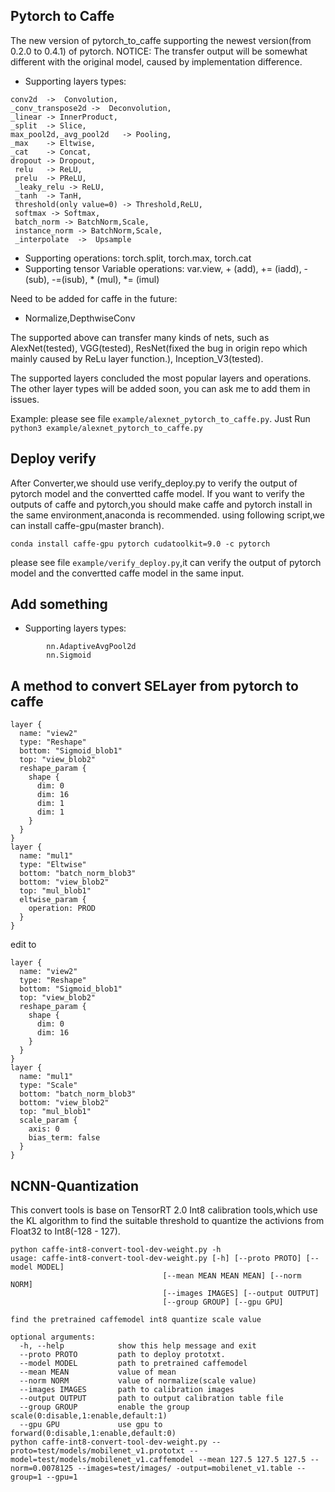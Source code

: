 
## Pytorch to Caffe

The new version of pytorch_to_caffe supporting the newest version(from 0.2.0 to 0.4.1) of pytorch.
NOTICE: The transfer output will be somewhat different with the original model, caused by implementation difference.

- Supporting layers types:
```angular2html
conv2d  ->  Convolution, 
_conv_transpose2d ->  Deconvolution, 
_linear -> InnerProduct, 
_split  -> Slice, 
max_pool2d,_avg_pool2d   -> Pooling,
_max    -> Eltwise, 
_cat    -> Concat,
dropout -> Dropout,
 relu   -> ReLU, 
 prelu  -> PReLU, 
 _leaky_relu -> ReLU,
 _tanh  -> TanH,   
 threshold(only value=0) -> Threshold,ReLU,
 softmax -> Softmax, 
 batch_norm -> BatchNorm,Scale, 
 instance_norm -> BatchNorm,Scale,
 _interpolate  ->  Upsample
 ```

- Supporting operations: torch.split, torch.max, torch.cat
- Supporting tensor Variable operations: var.view, + (add), += (iadd), -(sub), -=(isub), * (mul), *= (imul)

Need to be added for caffe in the future:
- Normalize,DepthwiseConv

The supported above can transfer many kinds of nets, 
such as AlexNet(tested), VGG(tested), ResNet(fixed the bug in origin repo which mainly caused by ReLu layer function.), Inception_V3(tested).

The supported layers concluded the most popular layers and operations.
 The other layer types will be added soon, you can ask me to add them in issues.

Example: please see file `example/alexnet_pytorch_to_caffe.py`. Just Run `python3 example/alexnet_pytorch_to_caffe.py`

## Deploy verify
After Converter,we should use verify_deploy.py to verify the output of pytorch model and the convertted caffe model.
If you want to verify the outputs of caffe and pytorch,you should make caffe and pytorch install in the same environment,anaconda is recommended.
using following script,we can install caffe-gpu(master branch). 
```angular2html
conda install caffe-gpu pytorch cudatoolkit=9.0 -c pytorch 

```
please see file `example/verify_deploy.py`,it can verify the output of pytorch model and the convertted caffe model in the same input.


## Add something
 - Supporting layers types:
```angular2html
        nn.AdaptiveAvgPool2d
        nn.Sigmoid
```

## A method to convert SELayer from pytorch to caffe
```angular2html
layer {
  name: "view2"
  type: "Reshape"
  bottom: "Sigmoid_blob1"
  top: "view_blob2"
  reshape_param {
    shape {
      dim: 0
      dim: 16
      dim: 1
      dim: 1
    }
  }
}
layer {
  name: "mul1"
  type: "Eltwise"
  bottom: "batch_norm_blob3"
  bottom: "view_blob2"
  top: "mul_blob1"
  eltwise_param {
    operation: PROD
  }
}
```
edit to
```angular2html
layer {
  name: "view2"
  type: "Reshape"
  bottom: "Sigmoid_blob1"
  top: "view_blob2"
  reshape_param {
    shape {
      dim: 0
      dim: 16
    }
  }
}
layer {
  name: "mul1"
  type: "Scale"
  bottom: "batch_norm_blob3"
  bottom: "view_blob2"
  top: "mul_blob1"
  scale_param {
    axis: 0
    bias_term: false
  }
}
```

## NCNN-Quantization
This convert tools is base on TensorRT 2.0 Int8 calibration tools,which use the KL algorithm to find the suitable threshold to quantize the activions from Float32 to Int8(-128 - 127).
```angular2html
python caffe-int8-convert-tool-dev-weight.py -h
usage: caffe-int8-convert-tool-dev-weight.py [-h] [--proto PROTO] [--model MODEL]
                                  [--mean MEAN MEAN MEAN] [--norm NORM]
                                  [--images IMAGES] [--output OUTPUT]
                                  [--group GROUP] [--gpu GPU]

find the pretrained caffemodel int8 quantize scale value
```
```angular2html
optional arguments:
  -h, --help            show this help message and exit
  --proto PROTO         path to deploy prototxt.
  --model MODEL         path to pretrained caffemodel
  --mean MEAN           value of mean
  --norm NORM           value of normalize(scale value)
  --images IMAGES       path to calibration images
  --output OUTPUT       path to output calibration table file
  --group GROUP         enable the group scale(0:disable,1:enable,default:1)
  --gpu GPU             use gpu to forward(0:disable,1:enable,default:0)
python caffe-int8-convert-tool-dev-weight.py --proto=test/models/mobilenet_v1.prototxt --model=test/models/mobilenet_v1.caffemodel --mean 127.5 127.5 127.5 --norm=0.0078125 --images=test/images/ -output=mobilenet_v1.table --group=1 --gpu=1
```


